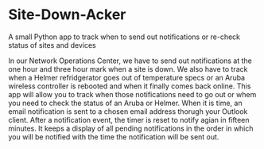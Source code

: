 # Site-Down-Acker
A small Python app to track when to send out notifications or re-check status of sites and devices

In our Network Operations Center, we have to send out notifications at the one hour and three hour mark when a site is down. We also have to track when a Helmer refridgerator goes out of temperature specs or an Aruba wireless controller is rebooted and when it finally comes back online.
This app will allow you to track when those notifications need to go out or whem you need to check the status of an Aruba or Helmer. When it is time, an email notification is sent to a chosen email address thorugh your Outlook client.
After a notification event, the timer is reset to notify agian in fifteen minutes.
It keeps a display of all pending notifications in the order in which you will be notified with the time the notification will be sent out.
